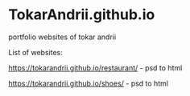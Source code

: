 # TokarAndrii.github.io
portfolio websites of  tokar andrii

List of websites:

https://tokarandrii.github.io/restaurant/ - psd to html

https://tokarandrii.github.io/shoes/      - psd to html 
